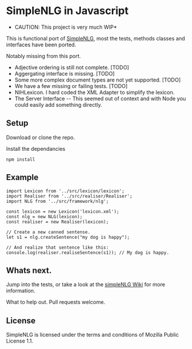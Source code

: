 # SimpleNLG in Javascript

* CAUTION: This project is very much WIP* 

This is functional port of [SimpleNLG](https://github.com/simplenlg/simplenlg), most the tests, methods classes and interfaces have been ported.

Notably missing from this port.

- Adjective ordering is still not complete. [TODO]
- Aggergating interface is missing. [TODO]
- Some more complex document types are not yet supported. [TODO]
- We have a few missing or failing tests. [TODO]
- NIHLexicon. I hard coded the XML Adapter to simplify the lexicon.
- The Server Interface -- This seemed out of context and with Node you could easily add something directly.

## Setup 

Download or clone the repo.

Install the dependancies

`npm install`

## Example

```
import Lexicon from '../src/lexicon/lexicon';
import Realiser from '../src/realiser/Realiser';
import NLG from '../src/framework/nlg';

const lexicon = new Lexicon('lexicon.xml');
const nlg = new NLG(lexicon);
const realiser = new Realiser(lexicon);

// Create a new canned sentense.
let s1 = nlg.createSentence("my dog is happy");

// And realize that sentence like this:
console.log(realiser.realiseSentence(s1)); // My dog is happy.
```

## Whats next.

Jump into the tests, or take a look at the [simpleNLG Wiki](https://github.com/simplenlg/simplenlg/wiki) for more information.

What to help out. Pull requests welcome.

## License

SimpleNLG is licensed under the terms and conditions of Mozilla Public License 1.1.
